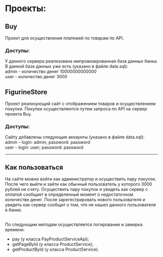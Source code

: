 # Проекты:
## Buy
Проект для осуществления платежей по товарам по API.
### Доступы:
У данного сервера реализована импровизированная база данных банка.<br>
В данной базе данных уже есть (указано в файле data.sql):<br>
admin - количество денег 10000000000000<br>
user - количество денег 3000<br>

## FigurineStore
Проект реализующий сайт с отображением товаров и осуществлением покупки.
Покупки осуществляются путем запроса по API на сервер проекта Buy.<br>
### Доступы:
Сайту добавлены следующие аккаунты (указано в файле data.sql):<br>
admin - login: admin; password: password<br>
user - login: user; password: password

<hr>

## Как пользоваться
На сайте можно войти как администратор и осуществить пару покупок.
После чего выйти и зайти как обычный пользователь у которого 3000 рублей не счету.
Осуществить пару покупок и увидеть как сервер с оплатой сообщает в определенный момент
о недостаточном количестве денег. После зарегестрировать нового пользователя и увидеть как
сервер сообщит о том, что не нашел данного пользователя в банке.<br><br>

По следующим методам осуществляется логирование и замерка времени:
- pay (у класса PayProductServiceApi);
- getPageById (у класса ProductService);
- getProductById (у класса ProductService).